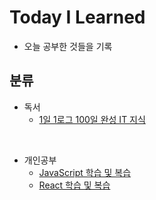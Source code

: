 # Today I Learned

- 오늘 공부한 것들을 기록

## 분류

- 독서
  - [1일 1로그 100일 완성 IT 지식](https://github.com/tada-js/today-i-learned/tree/main/Reading/1%EC%9D%BC_1%EB%A1%9C%EA%B7%B8_100%EC%9D%BC%EC%99%84%EC%84%B1_IT%EC%A7%80%EC%8B%9D)

<br>

- 개인공부
  - [JavaScript 학습 및 복습](https://github.com/tada-js/today-i-learned/blob/main/%EA%B0%9C%EC%9D%B8%EA%B3%B5%EB%B6%80/JavaScript.md)
  - [React 학습 및 복습](https://github.com/tada-js/today-i-learned/blob/main/%EA%B0%9C%EC%9D%B8%EA%B3%B5%EB%B6%80/React.md)
